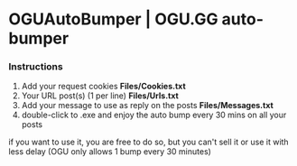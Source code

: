 # OGUAutoBumper | OGU.GG auto-bumper

### Instructions
1. Add your request cookies **Files/Cookies.txt**
2. Your URL post(s) (1 per line) **Files/Urls.txt**
3. Add your message to use as reply on the posts **Files/Messages.txt**
4. double-click to .exe and enjoy the auto bump every 30 mins on all your posts

if you want to use it, you are free to do so, but you can't sell it or use it with less delay (OGU only allows 1 bump every 30 minutes)
